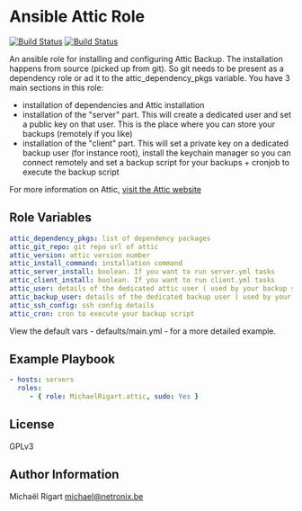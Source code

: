 Ansible Attic Role
==================
[![Build Status](https://semaphoreci.com/api/v1/projects/4ad75c0f-47b2-4331-a333-e4ec13d10fd0/459428/badge.svg)](https://semaphoreci.com/michaelrigart/ansible-role-attic) [![Build Status](https://travis-ci.org/michaelrigart/ansible-role-attic.svg?branch=master)](https://travis-ci.org/michaelrigart/ansible-role-attic)


An ansible role for installing and configuring Attic Backup.
The installation happens from source (picked up from git). So git needs to be present as a dependency role or ad it to the attic_dependency_pkgs variable.
You have 3 main sections in this role:

* installation of dependencies and Attic installation
* installation of the "server" part. This will create a dedicated user and set a public key on that user. This is the place where you can store your backups (remotely if you like)
* installation of the "client" part. This will set a private key on a dedicated backup user (for instance root), install the keychain manager so you can connect remotely and set a backup script for your backups + cronjob to execute the backup script

For more information on Attic, [visit the Attic website](https://attic-backup.org)

Role Variables
--------------

```yaml
attic_dependency_pkgs: list of dependency packages
attic_git_repo: git repo url of attic
attic_version: attic version number
attic_install_command: installation command
attic_server_install: boolean. If you want to run server.yml tasks
attic_client_install: boolean. If you want to run client.yml tasks
attic_user: details of the dedicated attic user ( used by your backup server )
attic_backup_user: details of the dedicated backup user ( used by your client server )
attic_ssh_config: ssh config details
attic_cron: cron to execute your backup script
```

View the default vars - defaults/main.yml - for a more detailed example.

Example Playbook
-------------------------

```yaml
- hosts: servers
  roles:
     - { role: MichaelRigart.attic, sudo: Yes }
```

License
-------

GPLv3

Author Information
------------------

Michaël Rigart <michael@netronix.be>
